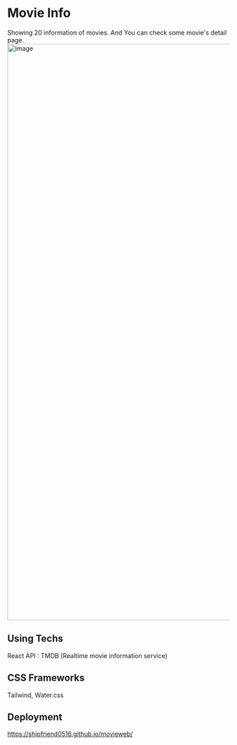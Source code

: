 # Movie Info
Showing 20 information of movies. And You can check some movie's detail page.
<img width="1306" alt="image" src="https://github.com/ShipFriend0516/movieweb/assets/98446924/d22abdaa-47d9-4f6b-9d70-e01bead73af2">


## Using Techs
React
API : TMDB (Realtime movie information service)

## CSS Frameworks
Tailwind, Water.css 

## Deployment 
https://shipfriend0516.github.io/movieweb/
